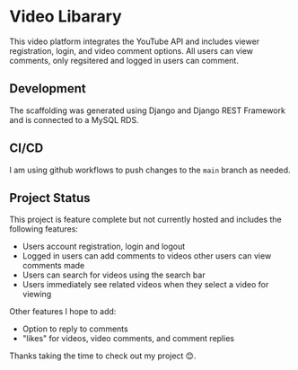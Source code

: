 # Video Libarary 
This video platform integrates the YouTube API and includes viewer registration, login, and video comment options. All users can view comments, only regsitered and logged in users can comment.


## Development
The scaffolding was generated using Django and Django REST Framework and is connected to a MySQL RDS.
 
## CI/CD
I am using github workflows to push changes to the `main` branch as needed. 

## Project Status
This project is feature complete but not currently hosted and includes the following features:  
- Users account registration, login and logout 
- Logged in users can add comments to videos other users can view comments made 
- Users can search for videos using the search bar
- Users immediately see related videos when they select a video for viewing 

Other features I hope to add: 
- Option to reply to comments
- "likes" for videos, video comments, and comment replies

Thanks taking the time to check out my project 😊.
